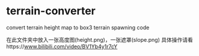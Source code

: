 # terrain-converter
convert terrain height map to box3 terrain spawning code

在此文件夹中放入一张高度图(height.png)，一张遮罩(slope.png)
具体操作请看https://www.bilibili.com/video/BV1Yb4y1r7cY
